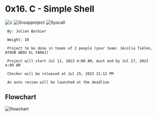 # 0x16. C - Simple Shell

![c](https://img.shields.io/badge/c-red.svg) ![Groupproject](https://img.shields.io/badge/Group&nbsp;project-red.svg) ![Syscall](https://img.shields.io/badge/Syscall-red.svg)


```
 By: Julien Barbier
```
```
 Weight: 10
```
```
 Project to be done in teams of 2 people (your team: Jecolia Tiéléo, AYOUB ABOU EL FARAJ)
```
```
 Project will start Jul 12, 2023 4:00 AM, must end by Jul 27, 2023 4:00 AM
```
```
 Checker will be released at Jul 25, 2023 11:12 PM
```
```
 An auto review will be launched at the deadline
```

## Flowchart
![flowchart](https://github.com/aefayoub/simple_shell/blob/master/flowchart.jpg)
